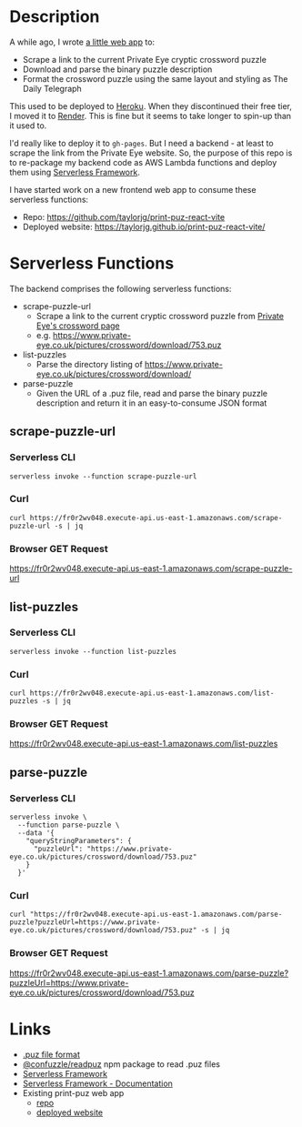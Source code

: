 # Description

A while ago, I wrote [a little web app](https://github.com/taylorjg/print-puz) to:

* Scrape a link to the current Private Eye cryptic crossword puzzle
* Download and parse the binary puzzle description
* Format the crossword puzzle using the same layout and styling as The Daily Telegraph

This used to be deployed to [Heroku](https://www.heroku.com/). When they discontinued their free tier,
I moved it to [Render](https://render.com/). This is fine but it seems to take longer to spin-up than it used to.

I'd really like to deploy it to `gh-pages`. But I need a backend - at least to scrape the link
from the Private Eye website. So, the purpose of this repo is to re-package my backend code
as AWS Lambda functions and deploy them using [Serverless Framework](https://www.serverless.com/framework).

I have started work on a new frontend web app to consume these serverless functions:

* Repo: https://github.com/taylorjg/print-puz-react-vite
* Deployed website: https://taylorjg.github.io/print-puz-react-vite/

# Serverless Functions

The backend comprises the following serverless functions:

* scrape-puzzle-url
  * Scrape a link to the current cryptic crossword puzzle from [Private Eye's crossword page](https://www.private-eye.co.uk/crossword)
  * e.g. https://www.private-eye.co.uk/pictures/crossword/download/753.puz
* list-puzzles
  * Parse the directory listing of https://www.private-eye.co.uk/pictures/crossword/download/
* parse-puzzle
  * Given the URL of a .puz file, read and parse the binary puzzle description and return it in an easy-to-consume JSON format

## scrape-puzzle-url

### Serverless CLI

```
serverless invoke --function scrape-puzzle-url
```

### Curl

```
curl https://fr0r2wv048.execute-api.us-east-1.amazonaws.com/scrape-puzzle-url -s | jq
```

### Browser GET Request

https://fr0r2wv048.execute-api.us-east-1.amazonaws.com/scrape-puzzle-url

## list-puzzles

### Serverless CLI

```
serverless invoke --function list-puzzles
```

### Curl

```
curl https://fr0r2wv048.execute-api.us-east-1.amazonaws.com/list-puzzles -s | jq
```

### Browser GET Request

https://fr0r2wv048.execute-api.us-east-1.amazonaws.com/list-puzzles

## parse-puzzle

### Serverless CLI

```
serverless invoke \
  --function parse-puzzle \
  --data '{
    "queryStringParameters": {
      "puzzleUrl": "https://www.private-eye.co.uk/pictures/crossword/download/753.puz"
    }
  }'
```

### Curl

```
curl "https://fr0r2wv048.execute-api.us-east-1.amazonaws.com/parse-puzzle?puzzleUrl=https://www.private-eye.co.uk/pictures/crossword/download/753.puz" -s | jq
```

### Browser GET Request 

https://fr0r2wv048.execute-api.us-east-1.amazonaws.com/parse-puzzle?puzzleUrl=https://www.private-eye.co.uk/pictures/crossword/download/753.puz

# Links

* [.puz file format](https://code.google.com/archive/p/puz/wikis/FileFormat.wiki)
* [@confuzzle/readpuz](https://www.npmjs.com/package/@confuzzle/readpuz) npm package to read .puz files
* [Serverless Framework](https://www.serverless.com/framework)
* [Serverless Framework - Documentation](https://www.serverless.com/framework/docs)
* Existing print-puz web app
  * [repo](https://github.com/taylorjg/print-puz)
  * [deployed website](https://print-puz.onrender.com)
